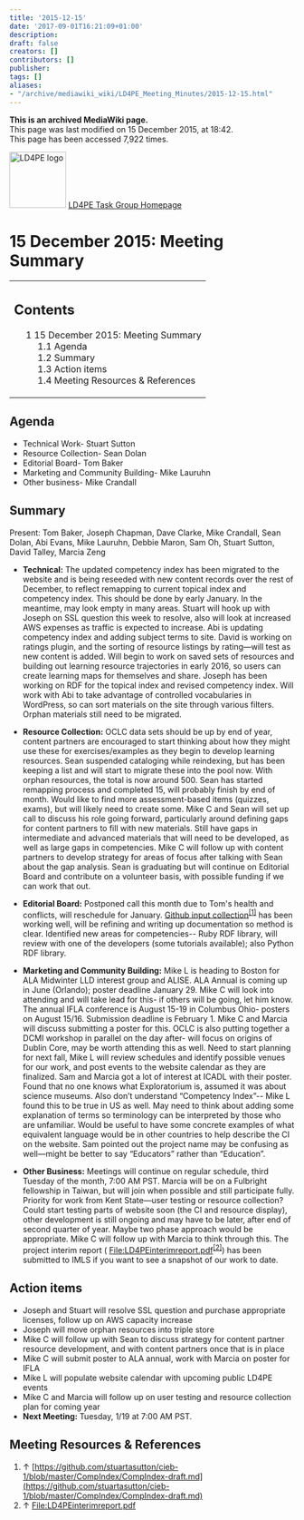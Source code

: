 ```yaml
---
title: '2015-12-15'
date: '2017-09-01T16:21:09+01:00'
description: 
draft: false
creators: []
contributors: []
publisher: 
tags: []
aliases:
- "/archive/mediawiki_wiki/LD4PE_Meeting_Minutes/2015-12-15.html"
---
```


 **This is an archived MediaWiki page.**  
This page was last modified on 15 December 2015, at 18:42.  
This page has been accessed 7,922 times.

[<img alt="LD4PE logo" src="/archive/mediawiki_wiki/images/Ld4pe.png" width="100" height="99">](/archive/mediawiki_wiki/images/Ld4pe.png "LD4PE logo") [LD4PE Task Group Homepage](/archive/mediawiki_wiki/Pet/ld4pe)

# 15 December 2015: Meeting Summary 
<table id="toc" class="toc">
  <tr>
    <td>
      <div id="toctitle">
        <h2>Contents</h2>
      </div>
      <ul>
        <li class="toclevel-1 tocsection-1">
          <a href="#15_December_2015:_Meeting_Summary"><span class="tocnumber">1</span> <span class="toctext">15 December 2015: Meeting Summary</span></a>
          <ul>
            <li class="toclevel-2 tocsection-2"><a href="#Agenda"><span class="tocnumber">1.1</span> <span class="toctext">Agenda</span></a></li>
            <li class="toclevel-2 tocsection-3"><a href="#Summary"><span class="tocnumber">1.2</span> <span class="toctext">Summary</span></a></li>
            <li class="toclevel-2 tocsection-4"><a href="#Action_items"><span class="tocnumber">1.3</span> <span class="toctext">Action items</span></a></li>
            <li class="toclevel-2 tocsection-5"><a href="#Meeting_Resources_.26_References"><span class="tocnumber">1.4</span> <span class="toctext">Meeting Resources &amp; References</span></a></li>
          </ul>
        </li>
      </ul>
    </td>
  </tr>
</table>


## Agenda 

- Technical Work- Stuart Sutton 
- Resource Collection- Sean Dolan
- Editorial Board- Tom Baker 
- Marketing and Community Building- Mike Lauruhn
- Other business- Mike Crandall

## Summary 

Present: Tom Baker, Joseph Chapman, Dave Clarke, Mike Crandall, Sean Dolan, Abi Evans, Mike Lauruhn, Debbie Maron, Sam Oh, Stuart Sutton, David Talley, Marcia Zeng

- **Technical:** The updated competency index has been migrated to the website and is being reseeded with new content records over the rest of December, to reflect remapping to current topical index and competency index. This should be done by early January. In the meantime, may look empty in many areas. Stuart will hook up with Joseph on SSL question this week to resolve, also will look at increased AWS expenses as traffic is expected to increase. Abi is updating competency index and adding subject terms to site. David is working on ratings plugin, and the sorting of resource listings by rating—will test as new content is added. Will begin to work on saved sets of resources and building out learning resource trajectories in early 2016, so users can create learning maps for themselves and share. Joseph has been working on RDF for the topical index and revised competency index. Will work with Abi to take advantage of controlled vocabularies in WordPress, so can sort materials on the site through various filters. Orphan materials still need to be migrated. 

- **Resource Collection:** OCLC data sets should be up by end of year, content partners are encouraged to start thinking about how they might use these for exercises/examples as they begin to develop learning resources. Sean suspended cataloging while reindexing, but has been keeping a list and will start to migrate these into the pool now. With orphan resources, the total is now around 500. Sean has started remapping process and completed 15, will probably finish by end of month. Would like to find more assessment-based items (quizzes, exams), but will likely need to create some. Mike C and Sean will set up call to discuss his role going forward, particularly around defining gaps for content partners to fill with new materials. Still have gaps in intermediate and advanced materials that will need to be developed, as well as large gaps in competencies. Mike C will follow up with content partners to develop strategy for areas of focus after talking with Sean about the gap analysis. Sean is graduating but will continue on Editorial Board and contribute on a volunteer basis, with possible funding if we can work that out.

- **Editorial Board:** Postponed call this month due to Tom's health and conflicts, will reschedule for January. [Github input collection](https://github.com/stuartasutton/cieb-1/blob/master/CompIndex/CompIndex-draft.md)<sup id="cite_ref-0" class="reference"><a href="#cite_note-0">[1]</a></sup> has been working well, will be refining and writing up documentation so method is clear. Identified new areas for competencies-- Ruby RDF library, will review with one of the developers (some tutorials available); also Python RDF library. 

- **Marketing and Community Building:** Mike L is heading to Boston for ALA Midwinter LLD interest group and ALISE. ALA Annual is coming up in June (Orlando); poster deadline January 29. Mike C will look into attending and will take lead for this- if others will be going, let him know. The annual IFLA conference is August 15-19 in Columbus Ohio- posters on August 15/16. Submission deadline is February 1. Mike C and Marcia will discuss submitting a poster for this. OCLC is also putting together a DCMI workshop in parallel on the day after- will focus on origins of Dublin Core, may be worth attending this as well. Need to start planning for next fall, Mike L will review schedules and identify possible venues for our work, and post events to the website calendar as they are finalized. Sam and Marcia got a lot of interest at ICADL with their poster. Found that no one knows what Exploratorium is, assumed it was about science museums. Also don’t understand “Competency Index”-- Mike L found this to be true in US as well. May need to think about adding some explanation of terms so terminology can be interpreted by those who are unfamiliar. Would be useful to have some concrete examples of what equivalent language would be in other countries to help describe the CI on the website. Sam pointed out the project name may be confusing as well—might be better to say “Educators” rather than “Education”. 

- **Other Business:** Meetings will continue on regular schedule, third Tuesday of the month, 7:00 AM PST. Marcia will be on a Fulbright fellowship in Taiwan, but will join when possible and still participate fully. Priority for work from Kent State—user testing or resource collection? Could start testing parts of website soon (the CI and resource display), other development is still ongoing and may have to be later, after end of second quarter of year. Maybe two phase approach would be appropriate. Mike C will follow up with Marcia to think through this. The project interim report ( [File:LD4PEinterimreport.pdf](/archive/mediawiki_wiki/files/LD4PEinterimreport.pdf "File:LD4PEinterimreport.pdf")<sup id="cite_ref-1" class="reference"><a href="#cite_note-1">[2]</a></sup>) has been submitted to IMLS if you want to see a snapshot of our work to date.

## Action items 

- Joseph and Stuart will resolve SSL question and purchase appropriate licenses, follow up on AWS capacity increase
- Joseph will move orphan resources into triple store 
- Mike C will follow up with Sean to discuss strategy for content partner resource development, and with content partners once that is in place
- Mike C will submit poster to ALA annual, work with Marcia on poster for IFLA
- Mike L will populate website calendar with upcoming public LD4PE events
- Mike C and Marcia will follow up on user testing and resource collection plan for coming year
- **Next Meeting:** Tuesday, 1/19 at 7:00 AM PST.

## Meeting Resources & References 

1. ↑ [https://github.com/stuartasutton/cieb-1/blob/master/CompIndex/CompIndex-draft.md](https://github.com/stuartasutton/cieb-1/blob/master/CompIndex/CompIndex-draft.md)
2. ↑ [File:LD4PEinterimreport.pdf](/archive/mediawiki_wiki/files/LD4PEinterimreport.pdf "File:LD4PEinterimreport.pdf")


